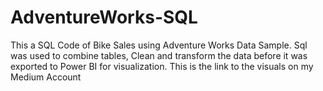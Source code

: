 # AdventureWorks-SQL
This a SQL Code of Bike Sales using Adventure Works Data Sample.
Sql was used to combine tables, Clean and transform the data before it was exported to Power BI for visualization.
This is the link to the visuals on my Medium Account
